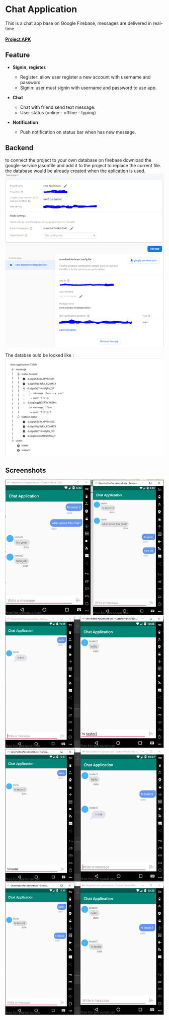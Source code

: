 # Chat Application

This is a chat app base on Google Firebase, messages are delivered in real-time. <br /> <br />
[**Project APK**](https://github.com/AhmedMahmoudRizk/ChatApplication/blob/master/app-debug.apk) <br />

## **Feature**
  - **Signin, register.**
      - Register: allow user register a new account with username and password
      - Signin: user must signin with username and password to use app.

  - **Chat**
     - Chat with friend:send text message.
     - User status (online - offline - typing)
  - **Notification**
     - Push notification on status bar when has new message.


## **Backend**
to connect the project to your own database on firebase download the google-service jasonfile and add it to the project to replace the current file.
the database would be already created when the aplication is used.
![alt text](https://github.com/AhmedMahmoudRizk/ChatApplication/blob/master/Screens/Capture7.PNG)
![alt text](https://github.com/AhmedMahmoudRizk/ChatApplication/blob/master/Screens/Capture8.PNG)

The databse ould be looked like :
![alt text](https://github.com/AhmedMahmoudRizk/ChatApplication/blob/master/Screens/Capture5.PNG)


## **Screenshots**  
![alt text](https://github.com/AhmedMahmoudRizk/ChatApplication/blob/master/Screens/Capture4.PNG)
![alt text](https://github.com/AhmedMahmoudRizk/ChatApplication/blob/master/Screens/Capture9.PNG)
![alt text](https://github.com/AhmedMahmoudRizk/ChatApplication/blob/master/Screens/Capture10.PNG)
![alt text](https://github.com/AhmedMahmoudRizk/ChatApplication/blob/master/Screens/Capture11.PNG)
